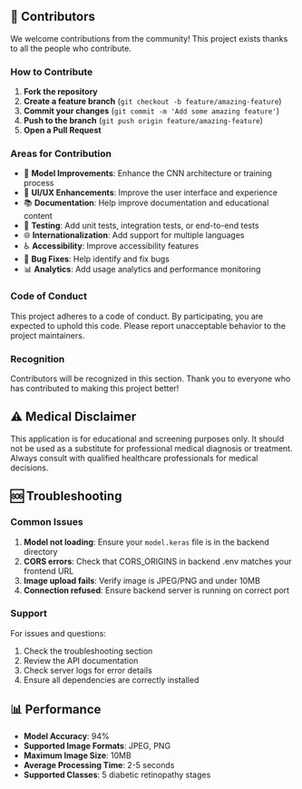## 👥 Contributors

We welcome contributions from the community! This project exists thanks to all the people who contribute.

### How to Contribute

1. **Fork the repository**
2. **Create a feature branch** (`git checkout -b feature/amazing-feature`)
3. **Commit your changes** (`git commit -m 'Add some amazing feature'`)
4. **Push to the branch** (`git push origin feature/amazing-feature`)
5. **Open a Pull Request**

### Areas for Contribution

- 🔬 **Model Improvements**: Enhance the CNN architecture or training process
- 🎨 **UI/UX Enhancements**: Improve the user interface and experience
- 📚 **Documentation**: Help improve documentation and educational content
- 🧪 **Testing**: Add unit tests, integration tests, or end-to-end tests
- 🌐 **Internationalization**: Add support for multiple languages
- ♿ **Accessibility**: Improve accessibility features
- 🐛 **Bug Fixes**: Help identify and fix bugs
- 📊 **Analytics**: Add usage analytics and performance monitoring

### Code of Conduct

This project adheres to a code of conduct. By participating, you are expected to uphold this code. Please report unacceptable behavior to the project maintainers.

### Recognition

Contributors will be recognized in this section. Thank you to everyone who has contributed to making this project better!

<!-- Add contributor names and GitHub profiles here as they contribute -->

## ⚠️ Medical Disclaimer

This application is for educational and screening purposes only. It should not be used as a substitute for professional medical diagnosis or treatment. Always consult with qualified healthcare professionals for medical decisions.

## 🆘 Troubleshooting

### Common Issues

1. **Model not loading**: Ensure your `model.keras` file is in the backend directory
2. **CORS errors**: Check that CORS_ORIGINS in backend .env matches your frontend URL
3. **Image upload fails**: Verify image is JPEG/PNG and under 10MB
4. **Connection refused**: Ensure backend server is running on correct port

### Support

For issues and questions:
1. Check the troubleshooting section
2. Review the API documentation
3. Check server logs for error details
4. Ensure all dependencies are correctly installed

## 📊 Performance

- **Model Accuracy**: 94%
- **Supported Image Formats**: JPEG, PNG
- **Maximum Image Size**: 10MB
- **Average Processing Time**: 2-5 seconds
- **Supported Classes**: 5 diabetic retinopathy stages